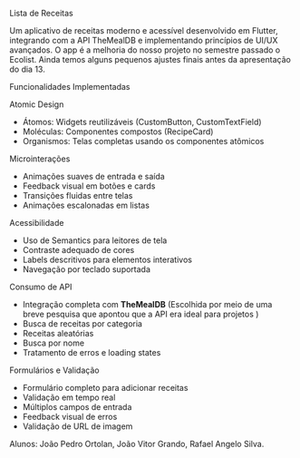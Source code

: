  Lista de Receitas

Um aplicativo de receitas moderno e acessível desenvolvido em Flutter, integrando com a API TheMealDB e implementando princípios de UI/UX avançados. O app é a melhoria do nosso projeto no semestre passado o Ecolist. Ainda temos alguns pequenos ajustes finais antes da apresentação do dia 13.

Funcionalidades Implementadas

 Atomic Design
- Átomos: Widgets reutilizáveis (CustomButton, CustomTextField)
- Moléculas: Componentes compostos (RecipeCard)
- Organismos: Telas completas usando os componentes atômicos

 Microinterações
- Animações suaves de entrada e saída
- Feedback visual em botões e cards
- Transições fluidas entre telas
- Animações escalonadas em listas

Acessibilidade
- Uso de Semantics para leitores de tela
- Contraste adequado de cores
- Labels descritivos para elementos interativos
- Navegação por teclado suportada

 Consumo de API
- Integração completa com **TheMealDB** (Escolhida por meio de uma breve pesquisa que apontou que a API era ideal para projetos )
- Busca de receitas por categoria
- Receitas aleatórias
- Busca por nome
- Tratamento de erros e loading states

 Formulários e Validação
- Formulário completo para adicionar receitas
- Validação em tempo real
- Múltiplos campos de entrada
- Feedback visual de erros
- Validação de URL de imagem


Alunos: João Pedro Ortolan, João Vitor Grando, Rafael Angelo Silva. 
